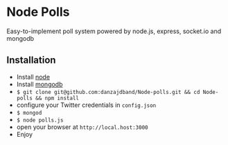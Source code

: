 Node Polls
==========

Easy-to-implement poll system powered by node.js, express, socket.io and mongodb

Installation
------------

* Install [node](http://nodejs.org/#download)
* Install [mongodb](http://www.mongodb.org/)
* `$ git clone git@github.com:danzajdband/Node-polls.git && cd Node-polls && npm install`
* configure your Twitter credentials in `config.json`
* `$ mongod`
* `$ node polls.js`
*  open your browser at `http://local.host:3000`
* Enjoy
